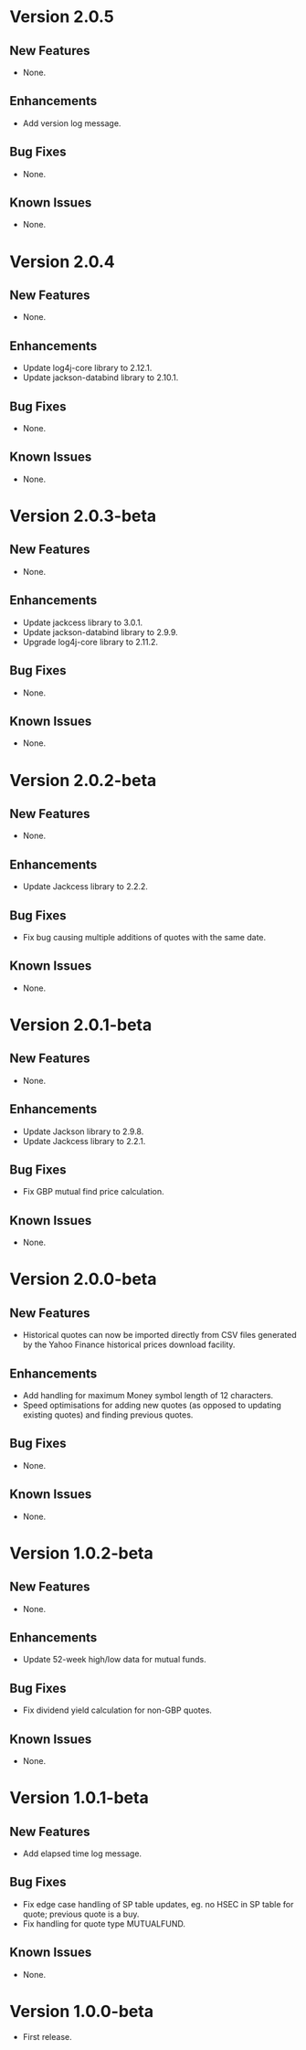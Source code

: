 # Version 2.0.5

## New Features
* None.

## Enhancements
* Add version log message.

## Bug Fixes
* None.

## Known Issues
* None.

# Version 2.0.4

## New Features
* None.

## Enhancements
* Update log4j-core library to 2.12.1.
* Update jackson-databind library to 2.10.1.

## Bug Fixes
* None.

## Known Issues
* None.

# Version 2.0.3-beta

## New Features
* None.

## Enhancements
* Update jackcess library to 3.0.1.
* Update jackson-databind library to 2.9.9.
* Upgrade log4j-core library to 2.11.2. 

## Bug Fixes
* None.

## Known Issues
* None.

# Version 2.0.2-beta

## New Features
* None.

## Enhancements
* Update Jackcess library to 2.2.2.

## Bug Fixes
* Fix bug causing multiple additions of quotes with the same date.

## Known Issues
* None.

# Version 2.0.1-beta

## New Features
* None.

## Enhancements
* Update Jackson library to 2.9.8.
* Update Jackcess library to 2.2.1.

## Bug Fixes
* Fix GBP mutual find price calculation.

## Known Issues
* None.

# Version 2.0.0-beta

## New Features
* Historical quotes can now be imported directly from CSV files generated by the Yahoo Finance historical prices download facility.

## Enhancements
* Add handling for maximum Money symbol length of 12 characters.
* Speed optimisations for adding new quotes (as opposed to updating existing quotes) and finding previous quotes.

## Bug Fixes
* None.

## Known Issues
* None.

# Version 1.0.2-beta

## New Features
* None.

## Enhancements
* Update 52-week high/low data for mutual funds.

## Bug Fixes
* Fix dividend yield calculation for non-GBP quotes.

## Known Issues
* None.

# Version 1.0.1-beta

## New Features
* Add elapsed time log message.

## Bug Fixes
* Fix edge case handling of SP table updates, eg. no HSEC in SP table for quote; previous quote is a buy.
* Fix handling for quote type MUTUALFUND.

## Known Issues
* None.

# Version 1.0.0-beta
* First release.